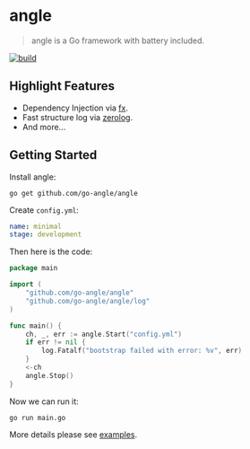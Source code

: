 # angle

> angle is a Go framework with battery included.

[![build](https://github.com/go-angle/angle/actions/workflows/build.yml/badge.svg)](https://github.com/go-angle/angle/actions/workflows/build.yml)

## Highlight Features

- Dependency Injection via [fx](https://pkg.go.dev/go.uber.org/fx).
- Fast structure log via [zerolog](https://github.com/rs/zerolog#benchmarks).
- And more...

## Getting Started

Install angle:

``` shell
go get github.com/go-angle/angle
```

Create `config.yml`:

``` yaml
name: minimal
stage: development
```

Then here is the code:

``` go
package main

import (
	"github.com/go-angle/angle"
	"github.com/go-angle/angle/log"
)

func main() {
	ch, _, err := angle.Start("config.yml")
	if err != nil {
		log.Fatalf("bootstrap failed with error: %v", err)
	}
	<-ch
	angle.Stop()
}
```

Now we can run it:

``` shell
go run main.go
```


More details please see [examples](examples).
